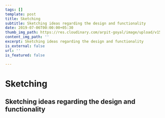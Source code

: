 ```yaml
---
tags: []
template: post
title: Sketching
subtitle: Sketching ideas regarding the design and functionality
date: 2019-07-06T00:00:00+05:30
thumb_img_path: https://res.cloudinary.com/arpit-goyal/image/upload/v1562772588/6.jpg
content_img_path: ''
excerpt: Sketching ideas regarding the design and functionality
is_external: false
url: ''
is_featured: false

---
```

# Sketching

## Sketching ideas regarding the design and functionality